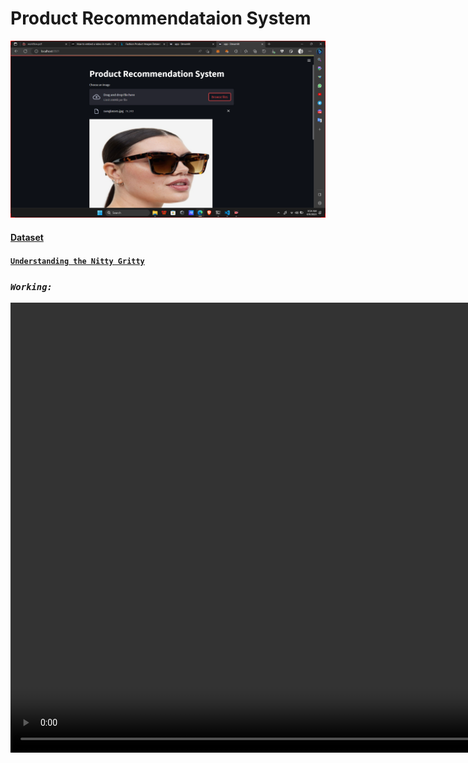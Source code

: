 # **Product Recommendataion System**
![Alt text](image.png)


#### [Dataset](https://www.kaggle.com/datasets/paramaggarwal/fashion-product-images-dataset)<br>
#### [`Understanding the Nitty Gritty`](workflow.pdf)<br>






### ***`Working: `***<br>
<video width="1080" height="720" controls>
  <source src="demo.MP4" type="video/mp4">
</video>
